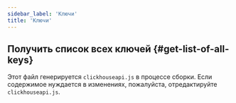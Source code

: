 ```yaml
---
sidebar_label: 'Ключи'
title: 'Ключи'
---
```


## Получить список всех ключей {#get-list-of-all-keys}

Этот файл генерируется `clickhouseapi.js` в процессе сборки. Если содержимое нуждается в изменениях, пожалуйста, отредактируйте `clickhouseapi.js`.
